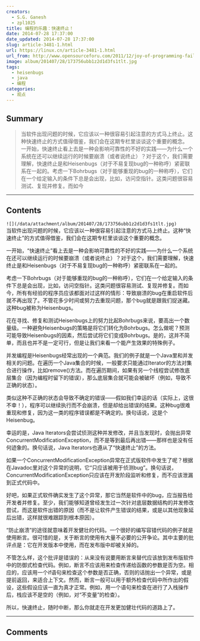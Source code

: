 ```yaml
---
creators:
  - S.G. Ganesh
  - zpl1025
title: 编程的乐趣：快速终止！
date: 2014-07-28 17:37:00
date_updated: 2014-07-28 17:37:00
slug: article-3481-1.html
url: https://linux.cn/article-3481-1.html
url_from: http://www.opensourceforu.com/2011/12/joy-of-programming-fail-fast/
image: album/201407/28/173756ubb1z2d1d3fs1tlt.jpg
tags:
  - heisenbugs
  - java
  - 编程
categories:
  - 观点
---
```


## Summary

> 当软件出现问题的时候，它应该以一种很容易引起注意的方式马上终止。这种快速终止的方式值得借鉴，我们会在这期专栏里谈谈这个重要的概念。 一开始，快速终止看上去是一种会影响可靠性的不好的实践——为什么一个系统在还可以继续运行的时候要崩溃（或者说终止）？对于这个，我们需要理解，快速终止是和Heisenbugs（对于不易复现bug的一种称呼）紧密联系在一起的。考虑一下Bohrbugs（对于能够重现的bug的一种称呼），它们在一个给定输入的条件下总是会出现，比如，访问空指针。这类问题很容易测试、复现并修复。而如今

***

<!-- more -->

## Contents

`![](/data/attachment/album/201407/28/173756ubb1z2d1d3fs1tlt.jpg)`  
当软件出现问题的时候，它应该以一种很容易引起注意的方式马上终止。这种“快速终止”的方式值得借鉴，我们会在这期专栏里谈谈这个重要的概念。

一开始，“快速终止”看上去是一种会影响可靠性的不好的实践——为什么一个系统在还可以继续运行的时候要崩溃（或者说终止）？对于这个，我们需要理解，快速终止是和Heisenbugs（对于不易复现bug的一种称呼）紧密联系在一起的。

考虑一下Bohrbugs（对于能够重现的bug的一种称呼），它们在一个给定输入的条件下总是会出现，比如，访问空指针。这类问题很容易测试、复现并修复。而如今，所有有经验的程序员应该都面对过这样的情形：导致崩溃的bug在重启软件后就不再出现了。不管花多少时间或努力去重现问题，那个bug就是跟我们捉迷藏。这种bug被称为Heisenbugs。

花在寻找、修复和测试Heisenbugs上的努力比起Bohrbugs来说，要高出一个数量级。一种避免Heisenbugs的策略是将它们转化为Bohrbugs。怎么做呢？预测可能导致Heisenbugs的因素，然后尝试将它们变成Bohrbugs。是的，这并不简单，而且也并不是一定可行，但是让我们来看一个能产生效果的特殊例子。

并发编程是Heisenbugs经常出现的一个典范。我们的例子就是一个Java里和并发相关的问题。在遍历一个Java集合的时候，一般要求只能通过Iterator的方法对集合进行操作，比如remove()方法。而在遍历期间，如果有另一个线程尝试修改底层集合（因为编程时留下的错误），那么底层集合就可能会被破坏（例如，导致不正确的状态）。

类似这种不正确的状态会导致不确定的错误——假如我们幸运的话（实际上，这很不幸！），程序可以继续执行而不会崩溃，但是却给出错误的结果。这种bug很难重现和修复，因为这一类的程序错误都是不确定的。换句话说，这是个Heisenbug。

幸运的是，Java Iterators会尝试侦测这种并发修改，并且当发现时，会抛出异常ConcurrentModificationException，而不是等到最后再出错——那样也是没有任何迹象的。换句话说，Java Iterators也遵从了“快速终止”的方法。

如果一个ConcurrentModificationException异常在正式版软件中发生了呢？根据在Javadoc里对这个异常的说明，它“只应该被用于侦测bug”。换句话说，ConcurrentModificationException只应该在开发阶段监听和修复，而不应该泄漏到正式代码中。

好吧，如果正式软件确实发生了这个异常，那它当然是软件中的bug，应当报告给开发者并修复。至少，我们能够知道曾经发生过一次针对底层数据结构的并发修改尝试，而这是软件出错的原因（而不是让软件产生错误的结果，或是以其他现象延后出错，这样就很难跟踪到根本原因）。

“防止崩溃”的途径就意味着开发健壮的代码。一个很好的编写容错代码的例子就是使用断言。很可惜的是，关于断言的使用有大量不必要的公开争论。其中主要的批评点是：它在开发版本中使用，而在发布版中却被关掉的。

不管怎么样，这个批评是错误的：从来没有说要用断言来替代应该放到发布版软件中的防御式检查代码。例如，断言不应该用来检查传递给函数的参数是否为空。相应的，应该用一个if语句来检查这个参数是否正确，否则的话抛出一个异常，或是提前返回，来适合上下文。然而，断言一般可以用于额外检查代码中所作出的假设，这些假设应该一直为真才正常。例如，用一个语句来检查在进行了入栈操作后，栈应该不是空的（例如，对“不变量”的检查）。

所以，快速终止，随时中断，那么你就走在开发更加健壮代码的道路上了。

***

## Comments

